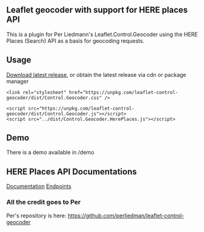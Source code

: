 ## Leaflet geocoder with support for HERE places API
This is a plugin for Per Liedmann's Leaflet.Control.Geocoder using the HERE Places (Search) API as a basis for geocoding requests.

## Usage
[Download latest release](https://github.com/perliedman/leaflet-control-geocoder/releases), or obtain the latest release via cdn or package manager
```
<link rel="stylesheet" href="https://unpkg.com/leaflet-control-geocoder/dist/Control.Geocoder.css" />

<script src="https://unpkg.com/leaflet-control-geocoder/dist/Control.Geocoder.js"></script>
<script src="../dist/Control.Geocoder.HerePlaces.js"></script>
```

## Demo
There is a demo available in /demo


## HERE Places API Documentations
[Documentation](https://developer.here.com/documentation/places/topics/overview.html)
[Endpoints](https://places.cit.api.here.com/places) 

### All the credit goes to Per
Per's repository is here:
https://github.com/perliedman/leaflet-control-geocoder
